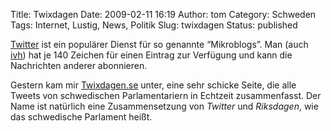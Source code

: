 Title: Twixdagen
Date: 2009-02-11 16:19
Author: tom
Category: Schweden
Tags: Internet, Lustig, News, Politik
Slug: twixdagen
Status: published

[Twitter](http://twitter.com) ist ein populärer Dienst für so genannte
“Mikroblogs”. Man (auch [ivh](http://twitter.com/ivh)) hat je 140
Zeichen für einen Eintrag zur Verfügung und kann die Nachrichten anderer
abonnieren.

Gestern kam mir [Twixdagen.se](http://www.twixdagen.se/) unter, eine
sehr schicke Seite, die alle Tweets von schwedischen Parlamentariern in
Echtzeit zusammenfasst. Der Name ist natürlich eine Zusammensetzung von
*Twitter* und *Riksdagen*, wie das schwedische Parlament heißt.

